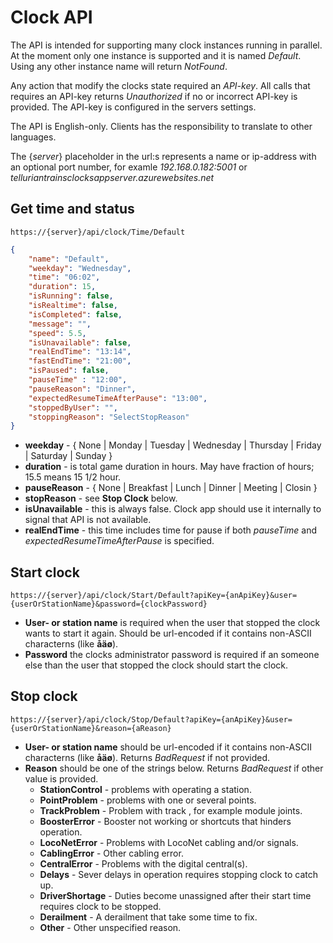 # Clock API
The API is intended for supporting many clock instances running in parallel. 
At the moment only one instance is supported and it is named *Default*.
Using any other instance name will return *NotFound*.

Any action that modify the clocks state required an *API-key*. 
All calls that requires an API-key returns *Unauthorized* if no or incorrect API-key is provided.
The API-key is configured in the servers settings.

The API is English-only. Clients has the responsibility to translate to other languages.

The {*server*} placeholder in the url:s represents a name or ip-address with an optional port number,
for examle *192.168.0.182:5001* or *telluriantrainsclocksappserver.azurewebsites.net*

## Get time and status
    https://{server}/api/clock/Time/Default
```json
{
    "name": "Default",
    "weekday": "Wednesday",
    "time": "06:02",
    "duration": 15,
    "isRunning": false,
    "isRealtime": false,
    "isCompleted": false,
    "message": "",
    "speed": 5.5,
    "isUnavailable": false,
    "realEndTime": "13:14",
    "fastEndTime": "21:00",
    "isPaused": false,
    "pauseTime" : "12:00",
    "pauseReason": "Dinner",
    "expectedResumeTimeAfterPause": "13:00",
    "stoppedByUser": "",
    "stoppingReason": "SelectStopReason"
}
```
- **weekday** - { None | Monday | Tuesday | Wednesday | Thursday | Friday | Saturday | Sunday }
- **duration** - is total game duration in hours. May have fraction of hours; 15.5 means 15 1/2 hour.
- **pauseReason** - { None | Breakfast | Lunch | Dinner | Meeting | Closin }
- **stopReason** - see **Stop Clock** below.
- **isUnavailable** - this is always false. Clock app should use it internally to signal that API is not available.
- **realEndTime** - this time includes time for pause if both *pauseTime* and *expectedResumeTimeAfterPause* is specified.
## Start clock
    https://{server}/api/clock/Start/Default?apiKey={anApiKey}&user={userOrStationName}&password={clockPassword}

- **User- or station name** is required when the user that stopped the clock wants to start it again. Should be url-encoded if it contains non-ASCII characterns (like **åäø**).
- **Password** the clocks administrator password is required if an someone else than the user that stopped the clock should start the clock.

## Stop clock
    https://{server}/api/clock/Stop/Default?apiKey={anApiKey}&user={userOrStationName}&reason={aReason}

- **User- or station name** should be url-encoded if it contains non-ASCII characterns (like **åäø**). Returns *BadRequest* if not provided.
- **Reason** should be one of the strings below. Returns *BadRequest* if other value is provided.
    - **StationControl** - problems with operating a station.
    - **PointProblem** - problems with one or several points.
    - **TrackProblem** - Problem with track , for example module joints.
    - **BoosterError** - Booster not working or shortcuts that hinders operation.
    - **LocoNetError** - Problems with LocoNet cabling and/or signals.
    - **CablingError** - Other cabling error.
    - **CentralError** - Problems with the digital central(s).
    - **Delays** - Sever delays in operation requires stopping clock to catch up.
    - **DriverShortage** - Duties become unassigned after their start time requires clock to be stopped.
    - **Derailment** - A derailment that take some time to fix.
    - **Other** - Other unspecified reason.

